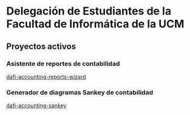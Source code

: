 # Delegación de Estudiantes de la Facultad de Informática de la UCM

## Proyectos activos

### Asistente de reportes de contabilidad

[dafi-accounting-reports-wizard](https://github.com/dafiucm/dafi-accounting-reports-wizard)

### Generador de diagramas Sankey de contabilidad

[dafi-accounting-sankey](https://github.com/dafiucm/dafi-accounting-sankey)
